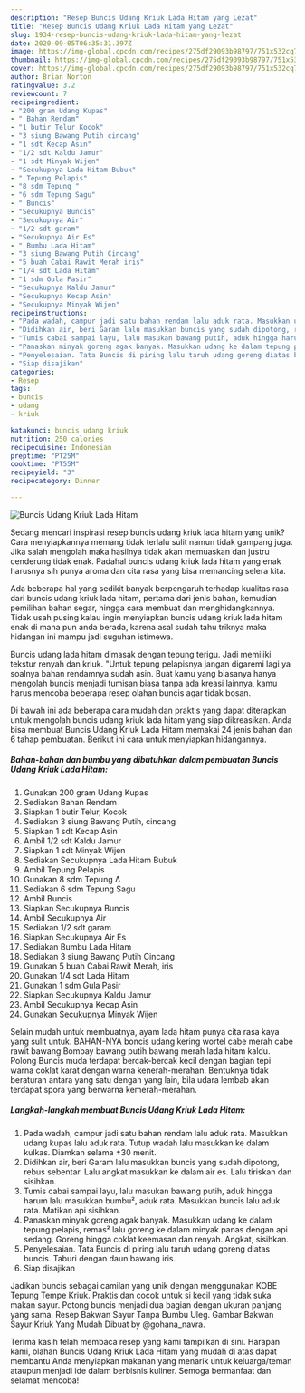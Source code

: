 ```yaml
---
description: "Resep Buncis Udang Kriuk Lada Hitam yang Lezat"
title: "Resep Buncis Udang Kriuk Lada Hitam yang Lezat"
slug: 1934-resep-buncis-udang-kriuk-lada-hitam-yang-lezat
date: 2020-09-05T06:35:31.397Z
image: https://img-global.cpcdn.com/recipes/275df29093b98797/751x532cq70/buncis-udang-kriuk-lada-hitam-foto-resep-utama.jpg
thumbnail: https://img-global.cpcdn.com/recipes/275df29093b98797/751x532cq70/buncis-udang-kriuk-lada-hitam-foto-resep-utama.jpg
cover: https://img-global.cpcdn.com/recipes/275df29093b98797/751x532cq70/buncis-udang-kriuk-lada-hitam-foto-resep-utama.jpg
author: Brian Norton
ratingvalue: 3.2
reviewcount: 7
recipeingredient:
- "200 gram Udang Kupas"
- " Bahan Rendam"
- "1 butir Telur Kocok"
- "3 siung Bawang Putih cincang"
- "1 sdt Kecap Asin"
- "1/2 sdt Kaldu Jamur"
- "1 sdt Minyak Wijen"
- "Secukupnya Lada Hitam Bubuk"
- " Tepung Pelapis"
- "8 sdm Tepung "
- "6 sdm Tepung Sagu"
- " Buncis"
- "Secukupnya Buncis"
- "Secukupnya Air"
- "1/2 sdt garam"
- "Secukupnya Air Es"
- " Bumbu Lada Hitam"
- "3 siung Bawang Putih Cincang"
- "5 buah Cabai Rawit Merah iris"
- "1/4 sdt Lada Hitam"
- "1 sdm Gula Pasir"
- "Secukupnya Kaldu Jamur"
- "Secukupnya Kecap Asin"
- "Secukupnya Minyak Wijen"
recipeinstructions:
- "Pada wadah, campur jadi satu bahan rendam lalu aduk rata. Masukkan udang kupas lalu aduk rata. Tutup wadah lalu masukkan ke dalam kulkas. Diamkan selama ±30 menit."
- "Didihkan air, beri Garam lalu masukkan buncis yang sudah dipotong, rebus sebentar. Lalu angkat masukkan ke dalam air es. Lalu tiriskan dan sisihkan."
- "Tumis cabai sampai layu, lalu masukan bawang putih, aduk hingga harum lalu masukkan bumbu², aduk rata. Masukkan buncis lalu aduk rata. Matikan api sisihkan."
- "Panaskan minyak goreng agak banyak. Masukkan udang ke dalam tepung pelapis, remas² lalu goreng ke dalam minyak panas dengan api sedang. Goreng hingga coklat keemasan dan renyah. Angkat, sisihkan."
- "Penyelesaian. Tata Buncis di piring lalu taruh udang goreng diatas buncis. Taburi dengan daun bawang iris."
- "Siap disajikan"
categories:
- Resep
tags:
- buncis
- udang
- kriuk

katakunci: buncis udang kriuk 
nutrition: 250 calories
recipecuisine: Indonesian
preptime: "PT25M"
cooktime: "PT55M"
recipeyield: "3"
recipecategory: Dinner

---
```



![Buncis Udang Kriuk Lada Hitam](https://img-global.cpcdn.com/recipes/275df29093b98797/751x532cq70/buncis-udang-kriuk-lada-hitam-foto-resep-utama.jpg)

Sedang mencari inspirasi resep buncis udang kriuk lada hitam yang unik? Cara menyiapkannya memang tidak terlalu sulit namun tidak gampang juga. Jika salah mengolah maka hasilnya tidak akan memuaskan dan justru cenderung tidak enak. Padahal buncis udang kriuk lada hitam yang enak harusnya sih punya aroma dan cita rasa yang bisa memancing selera kita.

Ada beberapa hal yang sedikit banyak berpengaruh terhadap kualitas rasa dari buncis udang kriuk lada hitam, pertama dari jenis bahan, kemudian pemilihan bahan segar, hingga cara membuat dan menghidangkannya. Tidak usah pusing kalau ingin menyiapkan buncis udang kriuk lada hitam enak di mana pun anda berada, karena asal sudah tahu triknya maka hidangan ini mampu jadi suguhan istimewa.

Buncis udang lada hitam dimasak dengan tepung terigu. Jadi memiliki tekstur renyah dan kriuk. &#34;Untuk tepung pelapisnya jangan digaremi lagi ya soalnya bahan rendamnya sudah asin. Buat kamu yang biasanya hanya mengolah buncis menjadi tumisan biasa tanpa ada kreasi lainnya, kamu harus mencoba beberapa resep olahan buncis agar tidak bosan.


Di bawah ini ada beberapa cara mudah dan praktis yang dapat diterapkan untuk mengolah buncis udang kriuk lada hitam yang siap dikreasikan. Anda bisa membuat Buncis Udang Kriuk Lada Hitam memakai 24 jenis bahan dan 6 tahap pembuatan. Berikut ini cara untuk menyiapkan hidangannya.

<!--inarticleads1-->

##### Bahan-bahan dan bumbu yang dibutuhkan dalam pembuatan Buncis Udang Kriuk Lada Hitam:

1. Gunakan 200 gram Udang Kupas
1. Sediakan  Bahan Rendam
1. Siapkan 1 butir Telur, Kocok
1. Sediakan 3 siung Bawang Putih, cincang
1. Siapkan 1 sdt Kecap Asin
1. Ambil 1/2 sdt Kaldu Jamur
1. Siapkan 1 sdt Minyak Wijen
1. Sediakan Secukupnya Lada Hitam Bubuk
1. Ambil  Tepung Pelapis
1. Gunakan 8 sdm Tepung ∆
1. Sediakan 6 sdm Tepung Sagu
1. Ambil  Buncis
1. Siapkan Secukupnya Buncis
1. Ambil Secukupnya Air
1. Sediakan 1/2 sdt garam
1. Siapkan Secukupnya Air Es
1. Sediakan  Bumbu Lada Hitam
1. Sediakan 3 siung Bawang Putih Cincang
1. Gunakan 5 buah Cabai Rawit Merah, iris
1. Gunakan 1/4 sdt Lada Hitam
1. Gunakan 1 sdm Gula Pasir
1. Siapkan Secukupnya Kaldu Jamur
1. Ambil Secukupnya Kecap Asin
1. Gunakan Secukupnya Minyak Wijen


Selain mudah untuk membuatnya, ayam lada hitam punya cita rasa kaya yang sulit untuk. BAHAN-NYA boncis udang kering wortel cabe merah cabe rawit bawang Bombay bawang putih bawang merah lada hitam kaldu. Polong Buncis muda terdapat bercak-bercak kecil dengan bagian tepi warna coklat karat dengan warna kenerah-merahan. Bentuknya tidak beraturan antara yang satu dengan yang lain, bila udara lembab akan terdapat spora yang berwarna kemerah-merahan. 

<!--inarticleads2-->

##### Langkah-langkah membuat Buncis Udang Kriuk Lada Hitam:

1. Pada wadah, campur jadi satu bahan rendam lalu aduk rata. Masukkan udang kupas lalu aduk rata. Tutup wadah lalu masukkan ke dalam kulkas. Diamkan selama ±30 menit.
1. Didihkan air, beri Garam lalu masukkan buncis yang sudah dipotong, rebus sebentar. Lalu angkat masukkan ke dalam air es. Lalu tiriskan dan sisihkan.
1. Tumis cabai sampai layu, lalu masukan bawang putih, aduk hingga harum lalu masukkan bumbu², aduk rata. Masukkan buncis lalu aduk rata. Matikan api sisihkan.
1. Panaskan minyak goreng agak banyak. Masukkan udang ke dalam tepung pelapis, remas² lalu goreng ke dalam minyak panas dengan api sedang. Goreng hingga coklat keemasan dan renyah. Angkat, sisihkan.
1. Penyelesaian. Tata Buncis di piring lalu taruh udang goreng diatas buncis. Taburi dengan daun bawang iris.
1. Siap disajikan


Jadikan buncis sebagai camilan yang unik dengan menggunakan KOBE Tepung Tempe Kriuk. Praktis dan cocok untuk si kecil yang tidak suka makan sayur. Potong buncis menjadi dua bagian dengan ukuran panjang yang sama. Resep Bakwan Sayur Tanpa Bumbu Uleg. Gambar Bakwan Sayur Kriuk Yang Mudah Dibuat by @gohana_navra. 

Terima kasih telah membaca resep yang kami tampilkan di sini. Harapan kami, olahan Buncis Udang Kriuk Lada Hitam yang mudah di atas dapat membantu Anda menyiapkan makanan yang menarik untuk keluarga/teman ataupun menjadi ide dalam berbisnis kuliner. Semoga bermanfaat dan selamat mencoba!
